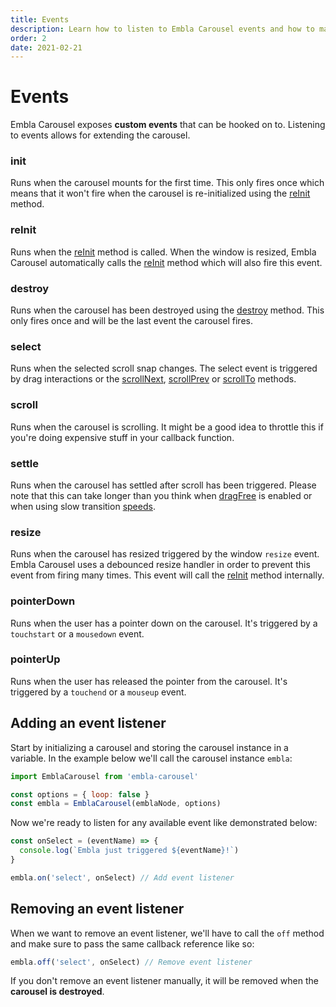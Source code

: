 ```yaml
---
title: Events
description: Learn how to listen to Embla Carousel events and how to make use of them.
order: 2
date: 2021-02-21
---
```


# Events

Embla Carousel exposes **custom events** that can be hooked on to. Listening to events allows for extending the carousel.

### init

Runs when the carousel mounts for the first time. This only fires once which means that it won't fire when the carousel is re-initialized using the [reInit](/api/methods/#reinit) method.

### reInit

Runs when the [reInit](/api/methods/#reinit) method is called. When the window is resized, Embla Carousel automatically calls the [reInit](/api/methods/#reinit) method which will also fire this event.

### destroy

Runs when the carousel has been destroyed using the [destroy](/api/methods/#destroy) method. This only fires once and will be the last event the carousel fires.

### select

Runs when the selected scroll snap changes. The select event is triggered by drag interactions or the [scrollNext](/api/methods/#scrollnext), [scrollPrev](/api/methods/#scrollPrev) or [scrollTo](/api/methods/#scrollto) methods.

### scroll

Runs when the carousel is scrolling. It might be a good idea to throttle this if you're doing expensive stuff in your callback function.

### settle

Runs when the carousel has settled after scroll has been triggered. Please note that this can take longer than you think when [dragFree](/api/options/#dragfree) is enabled or when using slow transition [speeds](/api/options/#speed).

### resize

Runs when the carousel has resized triggered by the window `resize` event. Embla Carousel uses a debounced resize handler in order to prevent this event from firing many times. This event will call the [reInit](/api/methods/#reinit) method internally.

### pointerDown

Runs when the user has a pointer down on the carousel. It's triggered by a `touchstart` or a `mousedown` event.

### pointerUp

Runs when the user has released the pointer from the carousel. It's triggered by a `touchend` or a `mouseup` event.

## Adding an event listener

Start by initializing a carousel and storing the carousel instance in a variable. In the example below we'll call the carousel instance `embla`:

```js
import EmblaCarousel from 'embla-carousel'

const options = { loop: false }
const embla = EmblaCarousel(emblaNode, options)
```

Now we're ready to listen for any available event like demonstrated below:

```js
const onSelect = (eventName) => {
  console.log(`Embla just triggered ${eventName}!`)
}

embla.on('select', onSelect) // Add event listener
```

## Removing an event listener

When we want to remove an event listener, we'll have to call the `off` method and make sure to pass the same callback reference like so:

```js
embla.off('select', onSelect) // Remove event listener
```

If you don't remove an event listener manually, it will be removed when the **carousel is destroyed**.
